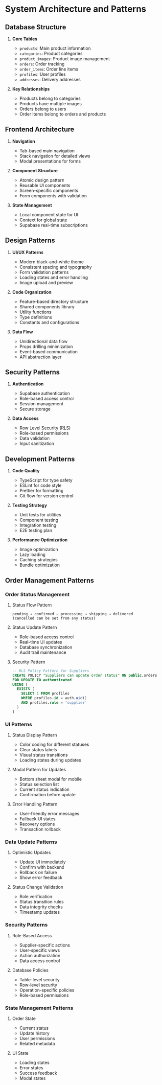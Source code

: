 # System Architecture and Patterns

## Database Structure
1. **Core Tables**
   - `products`: Main product information
   - `categories`: Product categories
   - `product_images`: Product image management
   - `orders`: Order tracking
   - `order_items`: Order line items
   - `profiles`: User profiles
   - `addresses`: Delivery addresses

2. **Key Relationships**
   - Products belong to categories
   - Products have multiple images
   - Orders belong to users
   - Order items belong to orders and products

## Frontend Architecture
1. **Navigation**
   - Tab-based main navigation
   - Stack navigation for detailed views
   - Modal presentations for forms

2. **Component Structure**
   - Atomic design pattern
   - Reusable UI components
   - Screen-specific components
   - Form components with validation

3. **State Management**
   - Local component state for UI
   - Context for global state
   - Supabase real-time subscriptions

## Design Patterns
1. **UI/UX Patterns**
   - Modern black-and-white theme
   - Consistent spacing and typography
   - Form validation patterns
   - Loading states and error handling
   - Image upload and preview

2. **Code Organization**
   - Feature-based directory structure
   - Shared components library
   - Utility functions
   - Type definitions
   - Constants and configurations

3. **Data Flow**
   - Unidirectional data flow
   - Props drilling minimization
   - Event-based communication
   - API abstraction layer

## Security Patterns
1. **Authentication**
   - Supabase authentication
   - Role-based access control
   - Session management
   - Secure storage

2. **Data Access**
   - Row Level Security (RLS)
   - Role-based permissions
   - Data validation
   - Input sanitization

## Development Patterns
1. **Code Quality**
   - TypeScript for type safety
   - ESLint for code style
   - Prettier for formatting
   - Git flow for version control

2. **Testing Strategy**
   - Unit tests for utilities
   - Component testing
   - Integration testing
   - E2E testing plan

3. **Performance Optimization**
   - Image optimization
   - Lazy loading
   - Caching strategies
   - Bundle optimization

## Order Management Patterns

### Order Status Management
1. Status Flow Pattern
   ```
   pending → confirmed → processing → shipping → delivered
   (cancelled can be set from any status)
   ```

2. Status Update Pattern
   - Role-based access control
   - Real-time UI updates
   - Database synchronization
   - Audit trail maintenance

3. Security Pattern
   ```sql
   -- RLS Policy Pattern for Suppliers
   CREATE POLICY "Suppliers can update order status" ON public.orders
   FOR UPDATE TO authenticated
   USING (
     EXISTS (
       SELECT 1 FROM profiles
       WHERE profiles.id = auth.uid()
       AND profiles.role = 'supplier'
     )
   )
   ```

### UI Patterns

1. Status Display Pattern
   - Color coding for different statuses
   - Clear status labels
   - Visual status transitions
   - Loading states during updates

2. Modal Pattern for Updates
   - Bottom sheet modal for mobile
   - Status selection list
   - Current status indication
   - Confirmation before update

3. Error Handling Pattern
   - User-friendly error messages
   - Fallback UI states
   - Recovery options
   - Transaction rollback

### Data Update Patterns

1. Optimistic Updates
   - Update UI immediately
   - Confirm with backend
   - Rollback on failure
   - Show error feedback

2. Status Change Validation
   - Role verification
   - Status transition rules
   - Data integrity checks
   - Timestamp updates

### Security Patterns

1. Role-Based Access
   - Supplier-specific actions
   - User-specific views
   - Action authorization
   - Data access control

2. Database Policies
   - Table-level security
   - Row-level security
   - Operation-specific policies
   - Role-based permissions

### State Management Patterns

1. Order State
   - Current status
   - Update history
   - User permissions
   - Related metadata

2. UI State
   - Loading states
   - Error states
   - Success feedback
   - Modal states 